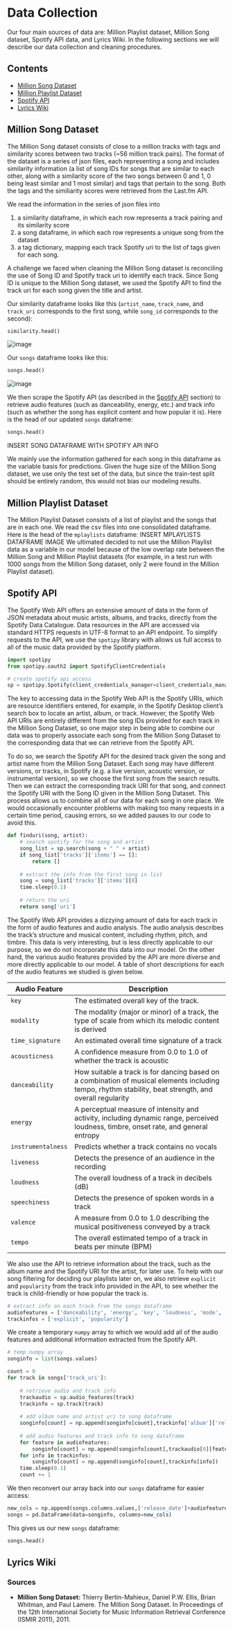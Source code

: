 # Data Collection
Our four main sources of data are: Million Playlist dataset, Million Song dataset, Spotify API data, and Lyrics Wiki. In the following sections we will describe our data collection and cleaning procedures.

## Contents
* [Million Song Dataset](#Million-Song-Dataset)
* [Million Playlist Dataset](#Million-Playlist-Dataset)
* [Spotify API](#Spotify-API)
* [Lyrics Wiki](#Lyrics-Wiki)

## Million Song Dataset
The Million Song dataset consists of close to a million tracks with tags and similarity scores between two tracks (~56 million track pairs). The format of the dataset is a series of json files, each representing a song and includes similarity information (a list of song IDs for songs that are similar to each other, along with a similarity score of the two songs between 0 and 1, 0 being least similar and 1 most similar) and tags that pertain to the song. Both the tags and the similiarity scores were retrieved from the Last.fm API.

We read the information in the series of json files into
1. a similarity dataframe, in which each row represents a track pairing and its similarity score
2. a song dataframe, in which each row represents a unique song from the dataset
3. a tag dictionary, mapping each track Spotify uri to the list of tags given for each song.

A challenge we faced when cleaning the Million Song dataset is reconciling the use of Song ID and Spotify track uri to identify each track. Since Song ID is unique to the Million Song dataset, we used the Spotify API to find the track uri for each song given the title and artist.

Our similarity dataframe looks like this (`artist_name`, `track_name`, and `track_uri` corresponds to the first song, while `song_id` corresponds to the second):
```python
similarity.head()
```
![image](https://user-images.githubusercontent.com/16892763/70465217-79d67f00-1a8e-11ea-98c9-9a2135f92f7a.png)

Our `songs` dataframe looks like this:
```python
songs.head()
```
![image](https://user-images.githubusercontent.com/16892763/70538947-ee61fa00-1b30-11ea-9f87-a6993ffdbc1d.png)

We then scrape the Spotify API (as described in the [Spotify API](#Spotify-API) section) to retrieve audio features (such as danceability, energy, etc.) and track info (such as whether the song has explicit content and how popular it is). Here is the head of our updated `songs` dataframe:
```python
songs.head()
```
INSERT SONG DATAFRAME WITH SPOTIFY API INFO

We mainly use the information gathered for each song in this dataframe as the variable basis for predictions. 
Given the huge size of the Million Song dataset, we use only the test set of the data, but since the train-test split should be entirely random, this would not bias our modeling results. 

## Million Playlist Dataset
The Million Playlist Dataset consists of a list of playlist and the songs that are in each one. We read the csv files into one consolidated dataframe. Here is the head of the `mplaylists` dataframe:
INSERT MPLAYLISTS DATAFRAME IMAGE
We ultimated decided to not use the Million Playlist data as a variable in our model because of the low overlap rate between the Million Song and Million Playlist datasets (for example, in a test run with 1000 songs from the Million Song dataset, only 2 were found in the Million Playlist dataset). 

## Spotify API

The Spotify Web API offers an extensive amount of data in the form of JSON metadata about music artists, albums, and tracks, directly from the Spotify Data Catalogue. Data resources in the API are accessed via standard HTTPS requests in UTF-8 format to an API endpoint. To simplify requests to the API, we use the `spotipy` library with allows us full access to all of the music data provided by the Spotify platform.

```python
import spotipy
from spotipy.oauth2 import SpotifyClientCredentials

# create spotify api access
sp = spotipy.Spotify(client_credentials_manager=client_credentials_manager)
```

The key to accessing data in the Spotify Web API is the Spotify URIs, which are resource identifiers entered, for example, in the Spotify Desktop client’s search box to locate an artist, album, or track. However, the Spotify Web API URIs are entirely different from the song IDs provided for each track in the Million Song Dataset, so one major step in being able to combine our data was to properly associate each song from the Million Song Dataset to the corresponding data that we can retrieve from the Spotify API.

To do so, we search the Spotify API for the desired track given the song and artist name from the Million Song Dataset. Each song may have different versions, or tracks, in Spotify (e.g. a live version, acoustic version, or instrumental version), so we choose the first song from the search results. Then we can extract the corresponding track URI for that song, and connect the Spotify URI with the Song ID given in the Million Song Dataset. This process allows us to combine all of our data for each song in one place. We would occasionally encounter problems with making too many requests in a certain time period, causing errors, so we added pauses to our code to avoid this.

```python
def finduri(song, artist):
    # search spotify for the song and artist
    song_list = sp.search(song + " " + artist)
    if song_list['tracks']['items'] == []:
        return []
        
    # extract the info from the first song in list
    song = song_list['tracks']['items'][0]
    time.sleep(0.1)
    
    # return the uri
    return song['uri']
```

The Spotify Web API provides a dizzying amount of data for each track in the form of audio features and audio analysis. The audio analysis describes the track’s structure and musical content, including rhythm, pitch, and timbre. This data is very interesting, but is less directly applicable to our purpose, so we do not incorporate this data into our model. On the other hand, the various audio features provided by the API are more diverse and more directly applicable to our model. A table of short descriptions for each of the audio features we studied is given below.

Audio Feature | Description
------------ | -------------
`key` | The estimated overall key of the track.
`modality` | The modality (major or minor) of a track, the type of scale from which its melodic content is derived
`time_signature` | An estimated overall time signature of a track
`acousticness` | A confidence measure from 0.0 to 1.0 of whether the track is acoustic
`danceability` | How suitable a track is for dancing based on a combination of musical elements including tempo, rhythm stability, beat strength, and overall regularity
`energy` | A perceptual measure of intensity and activity, including dynamic range, perceived loudness, timbre, onset rate, and general entropy
`instrumentalness` | Predicts whether a track contains no vocals
`liveness` | Detects the presence of an audience in the recording
`loudness` | The overall loudness of a track in decibels (dB)
`speechiness` | Detects the presence of spoken words in a track
`valence` | A measure from 0.0 to 1.0 describing the musical positiveness conveyed by a track
`tempo` | The overall estimated tempo of a track in beats per minute (BPM)

We also use the API to retrieve information about the track, such as the album name and the Spotify URI for the artist, for later use. To help with our song filtering for deciding our playlists later on, we also retrieve `explicit` and `popularity` from the track info provided in the API, to see whether the track is child-friendly or how popular the track is.

```python
# extract info on each track from the songs dataframe
audiofeatures = ['danceability', 'energy', 'key', 'loudness', 'mode', 'speechiness', 'acousticness', 'instrumentalness', 'liveness', 'valence', 'tempo', 'duration_ms', 'time_signature']
trackinfos = ['explicit', 'popularity']
```

We create a temporary `numpy` array to which we would add all of the audio features and additional information extracted from the Spotify API.

```python
# temp numpy array
songinfo = list(songs.values)
```

```python
count = 0
for track in songs['track_uri']:
    
    # retrieve audio and track info
    trackaudio = sp.audio_features(track)
    trackinfo = sp.track(track)
    
    # add album name and artist uri to song dataframe
    songinfo[count] = np.append(songinfo[count],trackinfo['album']['release_date'])
    
    # add audio features and track info to song dataframe
    for feature in audiofeatures:
        songinfo[count] = np.append(songinfo[count],trackaudio[0][feature])
    for info in trackinfos:
        songinfo[count] = np.append(songinfo[count],trackinfo[info])
    time.sleep(0.1)
    count += 1
```

We then reconvert our array back into our `songs` dataframe for easier access:

```python
new_cols = np.append(songs.columns.values,['release_date']+audiofeatures+trackinfos)
songs = pd.DataFrame(data=songinfo, columns=new_cols)
```

This gives us our new `songs` dataframe:

```python
songs.head()
```

## Lyrics Wiki

### Sources
* **Million Song Dataset:** Thierry Bertin-Mahieux, Daniel P.W. Ellis, Brian Whitman, and Paul Lamere. 
The Million Song Dataset. In Proceedings of the 12th International Society
for Music Information Retrieval Conference (ISMIR 2011), 2011.

